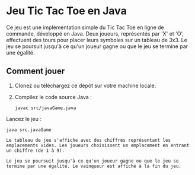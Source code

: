 # Jeu Tic Tac Toe en Java

Ce jeu est une implémentation simple du Tic Tac Toe en ligne de commande, développé en Java. Deux joueurs, représentés par 'X' et 'O', effectuent des tours pour placer leurs symboles sur un tableau de 3x3. Le jeu se poursuit jusqu'à ce qu'un joueur gagne ou que le jeu se termine par une égalité.

## Comment jouer

1. Clonez ou téléchargez ce dépôt sur votre machine locale.

2. Compilez le code source Java :
   ```shell
   javac src/javaGame.java
Lancez le jeu :
   ```shell
java src.javaGame

Le tableau de jeu s'affiche avec des chiffres représentant les emplacements vides. Les joueurs choisissent un emplacement en entrant un chiffre (de 1 à 9).

Le jeu se poursuit jusqu'à ce qu'un joueur gagne ou que le jeu se termine par une égalité. Le vainqueur est affiché à la fin du jeu.
